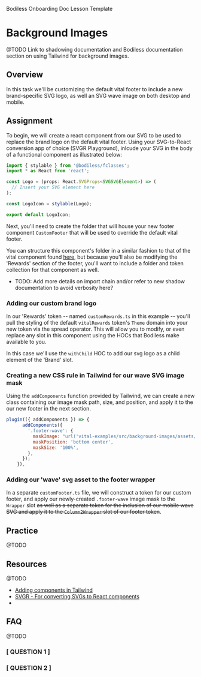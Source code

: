 Bodiless Onboarding Doc Lesson Template

# Background Images

<!-- OPENING NOTE & REMINDER TO THE DEVELOPERS:

    - The most important thing in these curriculum lessons is INFORMATION.
      - Do not worry about prettiness (e.g., formatting) or spelling/punctuation.
        The technical writer will take these and clean them up later.
    - Some tasks may not need to use all the sections listed below, and that is ok.
-->

<!-- INTRODUCTION

    Use this section to _introduce_ the topic/task.
    What this looks like may differ depending on the task.

    - Keep in mind that the next section is the "Overview," which will describe what you are doing,
      and why.
      So, this should set up the reader for what they'll read in the "Overview," and provide them
      with any necessary context.
    - For example, you could provide links to any resources necessary/beneficial to getting started.
    - Don't use an "Introduction" header — just roll into your intro.
-->

@TODO Link to shadowing documentation and Bodiless documentation section on using Tailwind for background images.

## Overview

<!-- Describe what you'll be doing in this task and why (if relevant). -->
In this task we'll be customizing the default vital footer to include a new brand-specific SVG logo, as well an SVG wave image on both desktop and mobile.

## Assignment

<!--
    Explain, using Bodiless terminology, how a developer should accomplish this task.

    - Feel free to reference other documents or examples.
      - If there aren't existing examples showcasing what you want, then provide some.
      - If there isn't documentation discussing a particular topic or detail that is relevant to
        your task, you may need to write it and add it to the appropriate location in documentation.
        - Ultimately, this curriculum should just be an onboarding tool, and all the _actual_
          documentation should live outside of this curriculum and be in its appropriate place. This
          curriculum can then link to any of that relevant documentation.
-->
To begin, we will create a react component from our SVG to be used to replace the brand logo on the default vital footer. Using your SVG-to-React conversion app of choice (SVGR Playground), inlcude your SVG in the body of a functional component as illustrated below:

```jsx
import { stylable } from '@bodiless/fclasses';
import * as React from 'react';

const Logo = (props: React.SVGProps<SVGSVGElement>) => (
  // Insert your SVG element here
);

const LogoIcon = stylable(Logo);

export default LogoIcon;

```

Next, you'll need to create the folder that will house your new footer component `CustomFooter` that will be used to override the default vital footer.

You can structure this component's folder in a similar fashion to that of the vital component found [here](packages/vital-layout/src/components/Footer), but because you'll also be modifying the 'Rewards' section of the footer, you'll want to include a folder and token collection for that component as well.

- TODO: Add more details on import chain and/or refer to new shadow documentation to avoid verbosity here?

### Adding our custom brand logo

In our 'Rewards' token -- named `customRewards.ts` in this example -- you'll pull the styling of the default `vitalRewards` token's `Theme` domain into your new token via the spread operator. This will allow you to modify, or even replace any slot in this component using the HOCs that Bodiless make available to you.

In this case we'll use the `withChild` HOC to add our svg logo as a child element of the 'Brand' slot.

### Creating a new CSS rule in Tailwind for our wave SVG image mask

Using the `addComponents` function provided by Tailwind, we can create a new class containing our image mask path, size, and position, and apply it to the our new footer in the next section.

```js
plugin(({ addComponents }) => {
      addComponents({
        '.footer-wave': {
          maskImage: "url('vital-examples/src/background-images/assets/images/desktopwave.svg')",
          maskPosition: 'bottom center',
          maskSize: '100%',
        },
      });
    }),

```

### Adding our 'wave' svg asset to the footer wrapper

In a separate `customFooter.ts` file, we will construct a token for our custom footer, and apply our newly-created `.footer-wave` image mask to the `Wrapper` slot ~~as well as a separate token for the inclusion of our mobile wave SVG and apply it to the `Column2Wrapper` slot of our footer token~~.

## Practice

@TODO

<!--
    Come up with a new task for the reader to perform that is similar in nature to the lesson they
    just completed, allowing them to practice what they've learned.
-->

## Resources

@TODO

- [Adding components in Tailwind](https://tailwindcss.com/docs/plugins#adding-components)
- [SVGR - For converting SVGs to React components](https://react-svgr.com/playground/)
-

<!--
    Link to any resources you found/used to help you accomplish this task.

    - Link to pages/sections within the Bodiless documentation or the API docs.

    TIP: When searching for resources in the Bodiless documentation, don't rely on the Docsify
         search; instead, use the search in VS Code.
-->

## FAQ

@TODO

<!--
    If you remember any of the questions you had when completing this task — or can think of any
    questions a new developer may have — document the Questions and Answers here.
-->

### [ QUESTION 1 ]

<!-- Answer to QUESTION 1 -->

### [ QUESTION 2 ]

<!-- Answer to QUESTION 2 -->